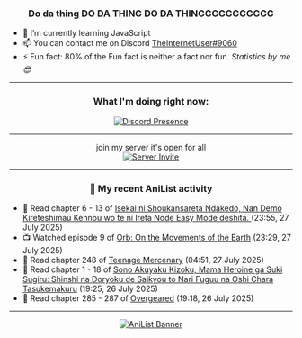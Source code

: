 <div align="center">

### Do da thing DO DA THING DO DA THINGGGGGGGGGGG
</div>

- 🌱 I’m currently learning JavaScript
- 📫 You can contact me on Discord [TheInternetUser#9060](https://discord.com/users/534117072796385300)
- ⚡ Fun fact: 80% of the Fun fact is neither a fact nor fun. _Statistics by me 😎_
<hr>

<div align="center">

### What I'm doing right now:
[![Discord Presence](https://lanyard.cnrad.dev/api/534117072796385300)](https://discord.com/users/534117072796385300)
<hr>

join my server it's open for all <br>
[![Server Invite](https://invidget.switchblade.xyz/bfYgVHxrSs)](https://discord.gg/bfYgVHxrSs)

<hr>
  
### 🌸 My recent AniList activity

</div>

<!-- ANILIST_ACTIVITY:start -->

-   📖 Read chapter 6 - 13 of [Isekai ni Shoukansareta Ndakedo, Nan Demo Kireteshimau Kennou wo te ni Ireta Node Easy Mode deshita. ](https://anilist.co/manga/173917) (23:55, 27 July 2025)
-   📺 Watched episode 9 of [Orb: On the Movements of the Earth](https://anilist.co/anime/151514) (23:29, 27 July 2025)
-   📖 Read chapter 248 of [Teenage Mercenary](https://anilist.co/manga/126297) (04:51, 27 July 2025)
-   📖 Read chapter 1 - 18 of [Sono Akuyaku Kizoku, Mama Heroine ga Suki Sugiru: Shinshi na Doryoku de Saikyou to Nari Fuguu na Oshi Chara Tasukemakuru](https://anilist.co/manga/186330) (19:25, 26 July 2025)
-   📖 Read chapter 285 - 287 of [Overgeared](https://anilist.co/manga/117460) (19:18, 26 July 2025)

<!-- ANILIST_ACTIVITY:end -->
<hr>

<div align="center">

[![AniList Banner](https://img.anili.st/User/929966)](https://anilist.co/user/TheInternetUser)

<!-- ![Profile views](https://gpvc.arturio.dev/TheInternetUse7) Since 2023-01-09 -->
<br>


</div>
